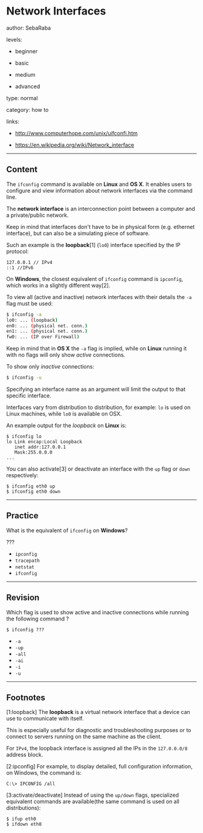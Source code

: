 # Network Interfaces
author: SebaRaba

levels:

  - beginner

  - basic

  - medium

  - advanced

type: normal

category: how to

links:

  - http://www.computerhope.com/unix/uifconfi.htm

  - https://en.wikipedia.org/wiki/Network_interface



---
## Content

The `ifconfig` command is available on **Linux** and **OS X**. It enables users to configure and view information about network interfaces via the command line.

The **network interface** is an interconnection point between a computer and a private/public network.

Keep in mind that interfaces don't have to be in physical form (e.g. ethernet interface), but can also be a simulating piece of software.

Such an example is the **loopback**[1] (`lo0`) interface specified by the IP protocol:
```
127.0.0.1 // IPv4
::1 //IPv6
```

On **Windows**, the closest equivalent of `ifconfig` command is `ipconfig`, which works in a slightly different way[2].

To view all (active and inactive) network interfaces with their details the `-a` flag must be used:
```bash
$ ifconfig -a
lo0: ... (loopback)
en0: ... (physical net. conn.)
en1: ... (physical net. conn.)
fw0: ... (IP over Firewall)

```

Keep in mind that in **OS X** the `-a` flag is implied, while on **Linux** running it with no flags will only show *active* connections.

To show only *inactive* connections:
```bash
$ ifconfig -u
```

Specifying an interface name as an argument will limit the output to that specific interface.

Interfaces vary from distribution to distribution, for example: `lo` is used on Linux machines, while `lo0` is available on OSX.

An example output for the *loopback* on **Linux** is:

```
$ ifconfig lo
lo Link encap:Local Loopback  
   inet addr:127.0.0.1  
   Mask:255.0.0.0
...
```
You can also activate[3] or deactivate an interface with the `up` flag or `down` respectively:
```
$ ifconfig eth0 up
$ ifconfig eth0 down
```

---
## Practice

What is the equivalent of `ifconfig` on **Windows**?

???

* `ipconfig`
* `tracepath`
* `netstat`
* `ifconfig`

---
## Revision

Which flag is used to show active and inactive connections while running the following command ?
```
$ ifconfig ???
```

* `-a`
* `-up`
* `-all`
* `-ai`
* `-i`
* `-u`

---
## Footnotes

[1:loopback]
The **loopback** is a virtual network interface that a device can use to communicate with itself.

This is especially useful for diagnostic and troubleshooting purposes or to connect to servers running on the same machine as the client.

For `IPv4`, the loopback interface is assigned all the IPs in the `127.0.0.0/8` address block.

[2:ipconfig]
For example, to display detailed, full configuration information, on Windows, the command is:
```
C:\> IPCONFIG /all
```

[3:activate/deactivate]
Instead of using the `up/down` flags, specialized equivalent commands are available(the same command is used on all distributions):

```
$ ifup eth0
$ ifdown eth0
```
